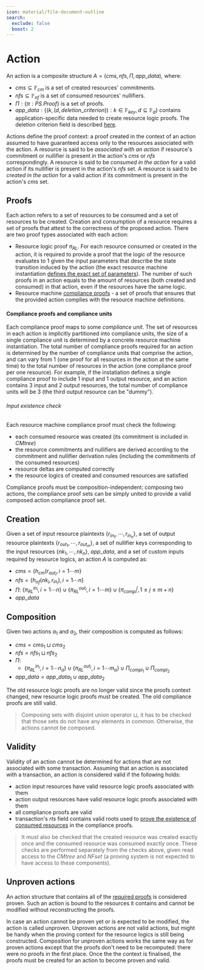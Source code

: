 ```yaml
---
icon: material/file-document-outline
search:
  exclude: false
  boost: 2
---
```


# Action

An action is a composite structure $A = (cms, nfs, \Pi, app\_data)$, where:

- $cms \subseteq  \mathbb{F}_{cm}$ is a set of created resources' commitments.
- $nfs \subseteq \mathbb{F}_{nf}$ is a set of consumed resources' nullifiers.
- $\Pi: \{ \pi: PS.Proof\}$ is a set of proofs.
- $app\_data: \{(k, (d, deletion\_criterion)): k \in \mathbb{F}_{key}, d \subseteq \mathbb{F}_{d}\}$ contains application-specific data needed to create resource logic proofs. The deletion criterion field is described [here](./rm-def/storage.md#data-blob-storage).

Actions define the proof context: a proof created in the context of an action assumed to have guaranteed access only to the resources associated with the action. A resource is said to be *associated with an action* if resource's commitment or nullifier is present in the action's $cms$ or $nfs$ correspondingly. A resource is said to be *consumed in the action* for a valid action if its nullifier is present in the action's $nfs$ set. A resource is said to be *created in the action* for a valid action if its commitment is present in the action's $cms$ set.

## Proofs
Each action refers to a set of resources to be consumed and a set of resources to be created. Creation and consumption of a resource requires a set of proofs that attest to the correctness of the proposed action. There are two proof types associated with each action:

- Resource logic proof $\pi_{RL}$. For each resource consumed or created in the action, it is required to provide a proof that the logic of the resource evaluates to $1$ given the input parameters that describe the state transition induced by the action (the exact resource machine instantiation [defines the exact set of parameters](./function-formats/resource-logic.md)). The number of such proofs in an action equals to the amount of resources (both created and consumed) in that action, even if the resources have the same logic.
- Resource machine [compliance proofs](./action.md#compliance-proofs-and-compliance-units) - a set of proofs that ensures that the provided action complies with the resource machine definitions.


#### Compliance proofs and compliance units

Each compliance proof maps to some *compliance unit*. The set of resources in each action is implicitly partitioned into compliance units, the size of a single compliance unit is determined by a concrete resource machine instantiation. The total number of compliance proofs required for an action is determined by the number of compliance units that comprise the action, and can vary from 1 (one proof for all resources in the action at the same time) to the total number of resources in the action (one compliance proof per one resource). For example, if the instatiation defines a single compliance proof to include 1 input and 1 output resource, and an action contains 3 input and 2 output resources, the total number of compliance units will be 3 (the third output resource can be "dummy").

###### Input existence check
Each resource machine compliance proof must check the following:

- each consumed resource was created (its commitment is included in $CMtree$)
- the resource commitments and nullifiers are derived according to the commitment and nullifier derivation rules (including the commitments of the consumed resources)
- resource deltas are computed correctly
- the resource logics of created and consumed resources are satisfied


Compliance proofs must be composition-independent: composing two actions, the compliance proof sets can be simply united to provide a valid composed action compliance proof set.

## Creation

Given a set of input resource plaintexts $\{r_{{in}_1}, \cdots, r_{{in}_n}\}$, a set of output resource plaintexts $\{r_{{out}_1}, \cdots, r_{{out}_m}\}$, a set of nullifier keys corresponding to the input resources $\{nk_1,\cdots,nk_n\}$, $app\_data$, and a set of custom inputs required by resource logics, an action $A$ is computed as:

- $cms = \{h_{cm}(r_{{out}_i}, i = 1 \cdots m\}$
- $nfs = \{h_{nf}(nk_i, r_{{in}_i}), i = 1 \cdots n\}$
- $\Pi$:
    $\{\pi_{RL}^{{in}_i}, i = 1 \cdots n \} \cup \{\pi_{RL}^{{out}_i}, i = 1 \cdots m \} \cup \{\pi_{compl}^j, 1 \leq j \leq m + n \}$
- $app\_data$

## Composition

Given two actions $a_1$ and $a_2$, their composition is computed as follows:

- $cms = cms_1 \sqcup cms_2$
- $nfs = nfs_1 \sqcup nfs_2$
- $\Pi$:
    - $\{\pi_{RL}^{{in}_i}, i = 1 \cdots n_a \} \cup \{\pi_{RL}^{{out}_i}, i = 1 \cdots m_a \} \cup \Pi_{compl_1} \cup \Pi_{compl_2}$
- $app\_data = app\_data_1 \cup app\_data_2$


The old resource logic proofs are no longer valid since the proofs context changed, new resource logic proofs must be created. The old compliance proofs are still valid.


 > Composing sets with disjoint union operator $\sqcup$, it has to be checked that those sets do not have any elements in common. Otherwise, the actions cannot be composed.


## Validity

Validity of an action cannot be determined for actions that are not associated with some transaction. Assuming that an action is associated with a transaction, an action is considered valid if the following holds:

- action input resources have valid resource logic proofs associated with them
- action output resources have valid resource logic proofs associated with them
- all compliance proofs are valid
- transaction's $rts$ field contains valid roots used to [prove the existence of consumed resources](./action.md#input-existence-check) in the compliance proofs.



> It must also be checked that the created resource was created exactly once and the consumed resource was consumed exactly once. These checks are performed separately from the checks above, given read access to the $CMtree$ and $NFset$ (a proving system is not expected to have access to these components).


## Unproven actions

An action structure that contains all of the [required proofs](./action.md#proofs) is considered proven. Such an action is bound to the resources it contains and cannot be modified without reconstructing the proofs.

In case an action cannot be proven yet or is expected to be modified, the action is called unproven. Unproven actions are not valid actions, but might be handy when the proving context for the resource logics is still being constructed. Composition for unproven actions works the same way as for proven actions except that the proofs don't need to be recomputed: there were no proofs in the first place. Once the the context is finalised, the proofs must be created for an action to become proven and valid.